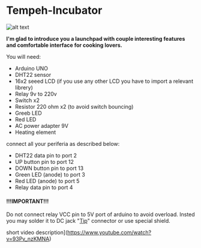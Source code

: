 # Tempeh-Incubator
![alt text](https://hackster.imgix.net/uploads/attachments/1206001/_uTSmId50CL.blob?auto=compress%2Cformat&w=900&h=675&fit=min)

**I'm glad to introduce you a launchpad with couple interesting features and comfortable interface for cooking lovers.**

You will need:
  * Arduino UNO
  * DHT22 sensor
  * 16x2 seeed LCD (if you use any other LCD you have to import a relevant librery)
  * Relay 9v to 220v
  * Switch  x2
  * Resistor 220 ohm  x2 (to avoid switch bouncing)
  * Greeb LED
  * Red LED
  * AC power adapter 9V
  * Heating element
  
connect all your periferia as described below:

  * DHT22 data pin to port 2
  * UP button pin to port 12
  * DOWN button pin to port 13
  * Green LED (anode) to port 3
  * Red LED (anode) to port 5
  * Relay data pin to port 4
  
 
 #### !!!IMPORTANT!!!
 Do not connect relay VCC pin to 5V port of arduino to avoid overload. Insted you may solder it to DC jack "[Tip](https://learn.sparkfun.com/tutorials/connector-basics/power-connectors)" connector or use special shield.

short video description](https://www.youtube.com/watch?v=93Pv_nzKMNA)
